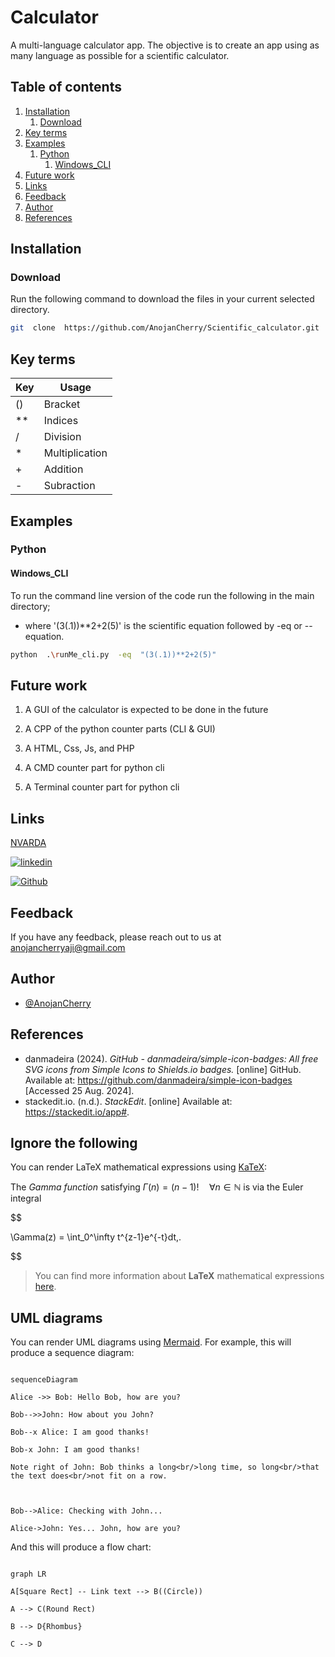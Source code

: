 
  

# Calculator
A multi-language calculator app. The objective is to create an app using as many language as possible for a scientific calculator.

## Table of contents
1. [Installation](#installation)
    1. [Download](#download)
2. [Key terms](#key-terms)
3. [Examples](#examples)
    1. [Python](#python)
        1. [Windows_CLI](#windows_cli)
4. [Future work](#future-work)
5. [Links](#links)
6. [Feedback](#feedback)
7. [Author](#author)
8. [References](#references)

## Installation

### Download

Run the following command to download the files in your current selected directory.

```bash
git  clone  https://github.com/AnojanCherry/Scientific_calculator.git
```

## Key terms

|Key|Usage|
|--|--|
|()|Bracket|
|**|Indices|
|/|Division|
|*|Multiplication|
|+|Addition|
|-|Subraction|
  
## Examples

### Python

#### Windows_CLI

To run the command line version of the code run the following in the main directory;

- where '(3(.1))**2+2(5)' is the scientific equation followed by -eq or --equation.

```bash
python  .\runMe_cli.py  -eq  "(3(.1))**2+2(5)"
```

## Future work

1. A GUI of the calculator is expected to be done in the future

2. A CPP of the python counter parts (CLI & GUI)

3. A HTML, Css, Js, and PHP

4. A CMD counter part for python cli

5. A Terminal counter part for python cli

## Links

[NVARDA](http://nvarda.com/)

[![linkedin](https://img.shields.io/badge/linkedin-%230A66C2.svg?&style=for-the-badge&logo=linkedin&logoColor=white)](https://www.linkedin.com/in/ranojan/)

[![Github](https://img.shields.io/badge/github-%23181717.svg?&style=for-the-badge&logo=github&logoColor=white)](https://github.com/AnojanCherry)

## Feedback

If you have any feedback, please reach out to us at anojancherryaji@gmail.com

## Author

- [@AnojanCherry](https://github.com/AnojanCherry)

## References

- danmadeira (2024). _GitHub - danmadeira/simple-icon-badges: All free SVG icons from Simple Icons to Shields.io badges._ [online] GitHub. Available at: https://github.com/danmadeira/simple-icon-badges [Accessed 25 Aug. 2024].
- stackedit.io. (n.d.).  _StackEdit_. [online] Available at: https://stackedit.io/app#.
  
## Ignore the following

You can render LaTeX mathematical expressions using [KaTeX](https://khan.github.io/KaTeX/):

  

The *Gamma function* satisfying $\Gamma(n) = (n-1)!\quad\forall n\in\mathbb N$ is via the Euler integral

  

$$

\Gamma(z) = \int_0^\infty t^{z-1}e^{-t}dt\,.

$$

  

> You can find more information about **LaTeX** mathematical expressions [here](http://meta.math.stackexchange.com/questions/5020/mathjax-basic-tutorial-and-quick-reference).

  
  

## UML diagrams

  

You can render UML diagrams using [Mermaid](https://mermaidjs.github.io/). For example, this will produce a sequence diagram:

  

```mermaid

sequenceDiagram

Alice ->> Bob: Hello Bob, how are you?

Bob-->>John: How about you John?

Bob--x Alice: I am good thanks!

Bob-x John: I am good thanks!

Note right of John: Bob thinks a long<br/>long time, so long<br/>that the text does<br/>not fit on a row.

  

Bob-->Alice: Checking with John...

Alice->John: Yes... John, how are you?

```

  

And this will produce a flow chart:

  

```mermaid

graph LR

A[Square Rect] -- Link text --> B((Circle))

A --> C(Round Rect)

B --> D{Rhombus}

C --> D

```